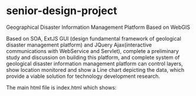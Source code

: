 # senior-design-project
Geographical Disaster Information Management Platform Based on WebGIS

Based on SOA, ExtJS GUI (design fundamental framework of geological disaster management platform) and JQuery Ajax(interactive communications with WebService and Servlet), complete a preliminary study and discussion on building this platform, and complete system of geological disaster information management platform can control layers, show location monitored and show a Line chart depicting the data, which provide a viable solution for technology development research.

The main html file is index.html which shows:

